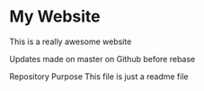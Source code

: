 # My Website

This is a really awesome website

Updates made on master on Github before rebase

Repository Purpose
This file is just a readme file
